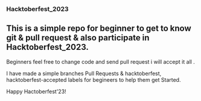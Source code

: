 ### Hacktoberfest_2023
## This is a simple repo for beginner to get to know git & pull request & also participate in Hacktoberfest_2023.

Beginners feel free to change code and send pull request i will accept it all .

I have made a simple branches Pull Requests & hacktoberfest, hacktoberfest-accepted labels for begineers to help them get Started.

Happy Hactoberfest'23!
